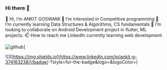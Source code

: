 ### Hi there 👋
👋 Hi, I’m ANKIT GOSWAMI
👀 I’m interested in Competitive programming
🌱 I’m currently learning Data Structures & Algorithms, CS fundamentals
💞️ I’m looking to collaborate on Android Development project in flutter, ML projects.
📫 How to reach me LinkedIn
currently learning web development


![github](https://img.shields.io/badge/GitHub-000000?style=for-the-badge&logo=GitHub&logoColor=white)]


![<LinkedIn>]([https://img.shields.io](https://www.linkedin.com/in/ankit-g-374163238/)/badge/<Badge Text>-<Background Color>?style=for-the-badge&logo=<Icon Name>&logoColor=<Logo Color>)
